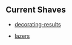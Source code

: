 ## Current Shaves

* [decorating-results](http://yakshav.es/decorating-results)

* [lazers](http://yakshav.es/lazers)
